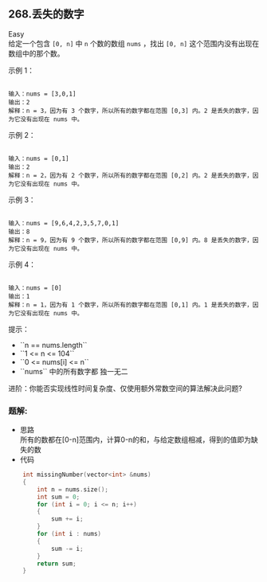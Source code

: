 ## 268.丢失的数字
Easy  
给定一个包含 ``[0, n]`` 中 ``n`` 个数的数组 ``nums`` ，找出 ``[0, n]`` 这个范围内没有出现在数组中的那个数。

<ul>
</ul>

 

示例 1：

```

输入：nums = [3,0,1]
输出：2
解释：n = 3，因为有 3 个数字，所以所有的数字都在范围 [0,3] 内。2 是丢失的数字，因为它没有出现在 nums 中。
```

示例 2：

```

输入：nums = [0,1]
输出：2
解释：n = 2，因为有 2 个数字，所以所有的数字都在范围 [0,2] 内。2 是丢失的数字，因为它没有出现在 nums 中。
```

示例 3：

```

输入：nums = [9,6,4,2,3,5,7,0,1]
输出：8
解释：n = 9，因为有 9 个数字，所以所有的数字都在范围 [0,9] 内。8 是丢失的数字，因为它没有出现在 nums 中。
```

示例 4：

```

输入：nums = [0]
输出：1
解释：n = 1，因为有 1 个数字，所以所有的数字都在范围 [0,1] 内。1 是丢失的数字，因为它没有出现在 nums 中。
```

 

提示：

<ul>
	<li>``n == nums.length``</li>
	<li>``1 <= n <= 104``</li>
	<li>``0 <= nums[i] <= n``</li>
	<li>``nums`` 中的所有数字都 独一无二</li>
</ul>

 

进阶：你能否实现线性时间复杂度、仅使用额外常数空间的算法解决此问题?

### 题解:  
* 思路  
所有的数都在[0-n]范围内，计算0-n的和，与给定数组相减，得到的值即为缺失的数
* 代码  
```c++
	int missingNumber(vector<int> &nums)
    {
        int n = nums.size();
        int sum = 0;
        for (int i = 0; i <= n; i++)
        {
            sum += i;
        }
        for (int i : nums)
        {
            sum -= i;
        }
        return sum;
    }
```